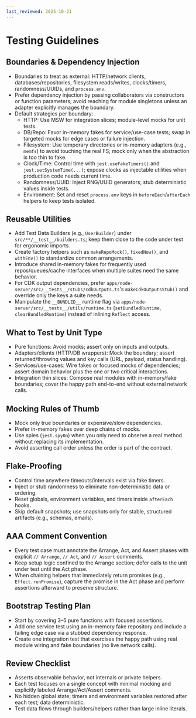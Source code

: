 ```yaml
---
last_reviewed: 2025-10-21
---
```


# Testing Guidelines

## Boundaries & Dependency Injection

- Boundaries to treat as external: HTTP/network clients, databases/repositories, filesystem reads/writes, clocks/timers, randomness/UUIDs, and `process.env`.
- Prefer dependency injection by passing collaborators via constructors or function parameters; avoid reaching for module singletons unless an adapter explicitly manages the boundary.
- Default strategies per boundary:
  - HTTP: Use MSW for integration slices; module-level mocks for unit tests.
  - DB/Repo: Favor in-memory fakes for service/use-case tests; swap in targeted mocks for edge cases or failure injection.
  - Filesystem: Use temporary directories or in-memory adapters (e.g., `memfs`) to avoid touching the real FS; mock only when the abstraction is too thin to fake.
  - Clock/Time: Control time with `jest.useFakeTimers()` and `jest.setSystemTime(...)`; expose clocks as injectable utilities when production code needs current time.
  - Randomness/UUID: Inject RNG/UUID generators; stub deterministic values inside tests.
  - Environment: Set and reset `process.env` keys in `beforeEach`/`afterEach` helpers to keep tests isolated.

## Reusable Utilities

- Add Test Data Builders (e.g., `UserBuilder`) under `src/**/__test__/builders.ts`; keep them close to the code under test for ergonomic imports.
- Create factory helpers such as `makeRepoMock()`, `fixedNow()`, and `withEnv()` to standardize common arrangements.
- Introduce shared in-memory fakes for frequently used repos/queues/cache interfaces when multiple suites need the same behavior.
- For CDK output dependencies, prefer `apps/node-server/src/__tests__/stubs/cdkOutputs.ts`'s `makeCdkOutputsStub()` and override only the keys a suite needs.
- Manipulate the `__BUNDLED__` runtime flag via `apps/node-server/src/__tests__/utils/runtime.ts` (`setBundledRuntime`, `clearBundledRuntime`) instead of inlining `Reflect` access.

## What to Test by Unit Type

- Pure functions: Avoid mocks; assert only on inputs and outputs.
- Adapters/clients (HTTP/DB wrappers): Mock the boundary; assert returned/throwing values and key calls (URL, payload, status handling).
- Services/use-cases: Wire fakes or focused mocks of dependencies; assert domain behavior plus the one or two critical interactions.
- Integration thin slices: Compose real modules with in-memory/fake boundaries; cover the happy path end-to-end without external network calls.

## Mocking Rules of Thumb

- Mock only true boundaries or expensive/slow dependencies.
- Prefer in-memory fakes over deep chains of mocks.
- Use spies (`jest.spyOn`) when you only need to observe a real method without replacing its implementation.
- Avoid asserting call order unless the order is part of the contract.

## Flake-Proofing

- Control time anywhere timeouts/intervals exist via fake timers.
- Inject or stub randomness to eliminate non-deterministic data or ordering.
- Reset globals, environment variables, and timers inside `afterEach` hooks.
- Skip default snapshots; use snapshots only for stable, structured artifacts (e.g., schemas, emails).

## AAA Comment Convention

- Every test case must annotate the Arrange, Act, and Assert phases with explicit `// Arrange`, `// Act`, and `// Assert` comments.
- Keep setup logic confined to the Arrange section; defer calls to the unit under test until the Act phase.
- When chaining helpers that immediately return promises (e.g., `Effect.runPromise`), capture the promise in the Act phase and perform assertions afterward to preserve structure.

## Bootstrap Testing Plan

- Start by covering 3–5 pure functions with focused assertions.
- Add one service test using an in-memory fake repository and include a failing edge case via a stubbed dependency response.
- Create one integration test that exercises the happy path using real module wiring and fake boundaries (no live network calls).

## Review Checklist

- Asserts observable behavior, not internals or private helpers.
- Each test focuses on a single concept with minimal mocking and explicitly labeled Arrange/Act/Assert comments.
- No hidden global state; timers and environment variables restored after each test; data deterministic.
- Test data flows through builders/helpers rather than large inline literals.
